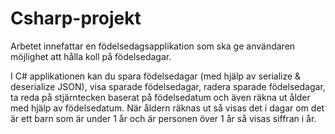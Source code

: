 # Csharp-projekt


Arbetet innefattar en födelsedagsapplikation som ska ge användaren möjlighet att hålla koll på födelsedagar. 

I C# applikationen kan du spara födelsedagar (med hjälp av serialize & deserialize JSON), visa sparade födelsedagar, radera sparade födelsedagar, ta reda på stjärntecken baserat på födelsedatum och även räkna ut ålder med hjälp av födelsedatum. När åldern räknas ut så visas det i dagar om det är ett barn som är under 1 år och är personen över 1 år så visas siffran i år. 

